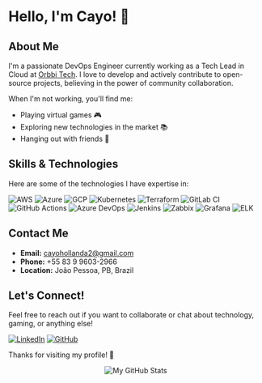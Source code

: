 # Hello, I'm Cayo! 👋

## About Me
I'm a passionate DevOps Engineer currently working as a Tech Lead in Cloud at [Orbbi Tech](https://orbbi.tech). I love to develop and actively contribute to open-source projects, believing in the power of community collaboration.

When I'm not working, you'll find me:
- Playing virtual games 🎮
- Exploring new technologies in the market 📚
- Hanging out with friends 🍻

## Skills & Technologies
Here are some of the technologies I have expertise in:

![AWS](https://img.shields.io/badge/AWS-232F3E?style=flat&logo=amazonaws&logoColor=white)
![Azure](https://img.shields.io/badge/Azure-0078D4?style=flat&logo=microsoftazure&logoColor=white)
![GCP](https://img.shields.io/badge/GCP-4285F4?style=flat&logo=googlecloud&logoColor=white)
![Kubernetes](https://img.shields.io/badge/Kubernetes-326CE5?style=flat&logo=kubernetes&logoColor=white)
![Terraform](https://img.shields.io/badge/Terraform-7B42BC?style=flat&logo=terraform&logoColor=white)
![GitLab CI](https://img.shields.io/badge/GitLab_CI-FCA121?style=flat&logo=gitlab&logoColor=white)
![GitHub Actions](https://img.shields.io/badge/GitHub_Actions-2088FF?style=flat&logo=githubactions&logoColor=white)
![Azure DevOps](https://img.shields.io/badge/Azure_DevOps-0078D4?style=flat&logo=azuredevops&logoColor=white)
![Jenkins](https://img.shields.io/badge/Jenkins-D24939?style=flat&logo=jenkins&logoColor=white)
![Zabbix](https://img.shields.io/badge/Zabbix-FF0000?style=flat&logo=zabbix&logoColor=white)
![Grafana](https://img.shields.io/badge/Grafana-F46800?style=flat&logo=grafana&logoColor=white)
![ELK](https://img.shields.io/badge/ELK-005571?style=flat&logo=elasticsearch&logoColor=white)

## Contact Me
- **Email:** [cayohollanda2@gmail.com](mailto:cayohollanda2@gmail.com)
- **Phone:** +55 83 9 9603-2966
- **Location:** João Pessoa, PB, Brazil

## Let's Connect!
Feel free to reach out if you want to collaborate or chat about technology, gaming, or anything else!

[![LinkedIn](https://img.shields.io/badge/LinkedIn-Profile-blue?style=flat&logo=linkedin)](https://www.linkedin.com/in/cayohollanda)
[![GitHub](https://img.shields.io/badge/GitHub-Profile-black?style=flat&logo=github)](https://github.com/cayohollanda)

Thanks for visiting my profile! 🚀

<!-- Visitor Count and GitHub Stats -->
<p align="center">
  <img src="https://github-readme-stats.vercel.app/api?username=cayohollanda&show_icons=true&theme=radical" alt="My GitHub Stats" />
</p>
